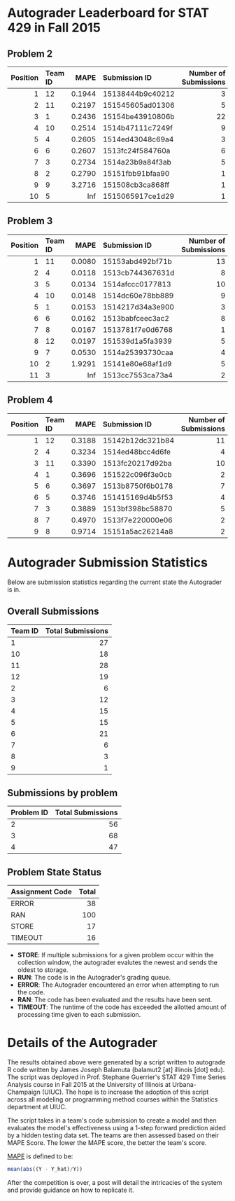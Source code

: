 Autograder Leaderboard for STAT 429 in Fall 2015
================================================

Problem 2
---------

|  Position| Team ID |    MAPE| Submission ID    |  Number of Submissions|
|---------:|:--------|-------:|:-----------------|----------------------:|
|         1| 12      |  0.1944| 15138444b9c40212 |                      3|
|         2| 11      |  0.2197| 151545605ad01306 |                      5|
|         3| 1       |  0.2436| 15154be43910806b |                     22|
|         4| 10      |  0.2514| 1514b47111c7249f |                      9|
|         5| 4       |  0.2605| 1514ed43048c69a4 |                      3|
|         6| 6       |  0.2607| 1513fc24f584760a |                      6|
|         7| 3       |  0.2734| 1514a23b9a84f3ab |                      5|
|         8| 2       |  0.2790| 15151fbb91bfaa90 |                      1|
|         9| 9       |  3.2716| 151508cb3ca868ff |                      1|
|        10| 5       |     Inf| 1515065917ce1d29 |                      1|

Problem 3
---------

|  Position| Team ID |    MAPE| Submission ID    |  Number of Submissions|
|---------:|:--------|-------:|:-----------------|----------------------:|
|         1| 11      |  0.0080| 15153abd492bf71b |                     13|
|         2| 4       |  0.0118| 1513cb744367631d |                      8|
|         3| 5       |  0.0134| 1514afccc0177813 |                     10|
|         4| 10      |  0.0148| 1514dc60e78bb889 |                      9|
|         5| 1       |  0.0153| 1514217d34a3e900 |                      3|
|         6| 6       |  0.0162| 1513babfceec3ac2 |                      8|
|         7| 8       |  0.0167| 1513781f7e0d6768 |                      1|
|         8| 12      |  0.0197| 151539d1a5fa3939 |                      5|
|         9| 7       |  0.0530| 1514a25393730caa |                      4|
|        10| 2       |  1.9291| 15141e80e68af1d9 |                      5|
|        11| 3       |     Inf| 1513cc7553ca73a4 |                      2|

Problem 4
---------

|  Position| Team ID |    MAPE| Submission ID    |  Number of Submissions|
|---------:|:--------|-------:|:-----------------|----------------------:|
|         1| 12      |  0.3188| 15142b12dc321b84 |                     11|
|         2| 4       |  0.3234| 1514ed48bcc4d6fe |                      4|
|         3| 11      |  0.3390| 1513fc20217d92ba |                     10|
|         4| 1       |  0.3696| 151522c096f3e0cb |                      2|
|         5| 6       |  0.3697| 1513b8750f6b0178 |                      7|
|         6| 5       |  0.3746| 151415169d4b5f53 |                      4|
|         7| 3       |  0.3889| 1513bf398bc58870 |                      5|
|         8| 7       |  0.4970| 1513f7e220000e06 |                      2|
|         9| 8       |  0.9714| 15151a5ac26214a8 |                      2|

Autograder Submission Statistics
================================

Below are submission statistics regarding the current state the Autograder is in.

Overall Submissions
-------------------

| Team ID |  Total Submissions|
|:--------|------------------:|
| 1       |                 27|
| 10      |                 18|
| 11      |                 28|
| 12      |                 19|
| 2       |                  6|
| 3       |                 12|
| 4       |                 15|
| 5       |                 15|
| 6       |                 21|
| 7       |                  6|
| 8       |                  3|
| 9       |                  1|

Submissions by problem
----------------------

| Problem ID |  Total Submissions|
|:-----------|------------------:|
| 2          |                 56|
| 3          |                 68|
| 4          |                 47|

Problem State Status
--------------------

| Assignment Code |  Total|
|:----------------|------:|
| ERROR           |     38|
| RAN             |    100|
| STORE           |     17|
| TIMEOUT         |     16|

-   **STORE**: If multiple submissions for a given problem occur within the collection window, the autograder evalutes the newest and sends the oldest to storage.
-   **RUN**: The code is in the Autograder's grading queue.
-   **ERROR**: The Autograder encountered an error when attempting to run the code.
-   **RAN**: The code has been evaluated and the results have been sent.
-   **TIMEOUT**: The runtime of the code has exceeded the allotted amount of processing time given to each submission.

Details of the Autograder
=========================

The results obtained above were generated by a script written to autograde R code written by James Joseph Balamuta (balamut2 [at] illinois [dot] edu). The script was deployed in Prof. Stephane Guerrier's STAT 429 Time Series Analysis course in Fall 2015 at the University of Illinois at Urbana-Champaign (UIUC). The hope is to increase the adoption of this script across all modeling or programming method courses within the Statistics department at UIUC.

The script takes in a team's code submission to create a model and then evaluates the model's effectiveness using a 1-step forward prediction aided by a hidden testing data set. The teams are then assessed based on their MAPE Score. The lower the MAPE score, the better the team's score.

[MAPE](https://en.wikipedia.org/wiki/Mean_absolute_percentage_error) is defined to be:

``` r
mean(abs((Y - Y_hat)/Y))
```

After the competition is over, a post will detail the intricacies of the system and provide guidance on how to replicate it.
